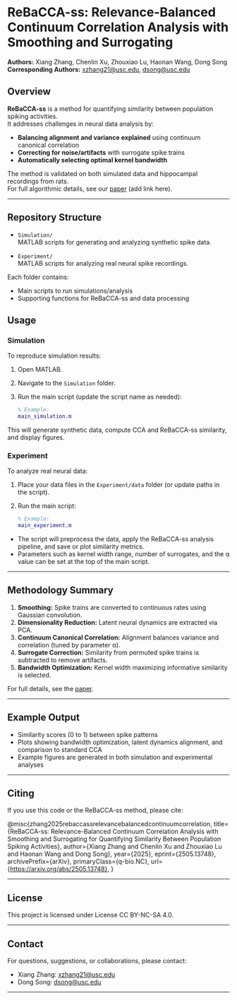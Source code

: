 # ReBaCCA-ss: Relevance-Balanced Continuum Correlation Analysis with Smoothing and Surrogating

**Authors:** Xiang Zhang, Chenlin Xu, Zhouxiao Lu, Haonan Wang, Dong Song  
**Corresponding Authors:** xzhang21@usc.edu, dsong@usc.edu

## Overview

**ReBaCCA-ss** is a method for quantifying similarity between population spiking activities.  
It addresses challenges in neural data analysis by:

- **Balancing alignment and variance explained** using continuum canonical correlation
- **Correcting for noise/artifacts** with surrogate spike trains
- **Automatically selecting optimal kernel bandwidth**

The method is validated on both simulated data and hippocampal recordings from rats.  
For full algorithmic details, see our [paper](https://arxiv.org/abs/2505.13748) (add link here).

---

## Repository Structure

- `Simulation/`  
  MATLAB scripts for generating and analyzing synthetic spike data.

- `Experiment/`  
  MATLAB scripts for analyzing real neural spike recordings.

Each folder contains:
- Main scripts to run simulations/analysis
- Supporting functions for ReBaCCA-ss and data processing

## Usage

### Simulation

To reproduce simulation results:

1. Open MATLAB.
2. Navigate to the `Simulation` folder.
3. Run the main script (update the script name as needed):

    ```matlab
    % Example:
    main_simulation.m
    ```

This will generate synthetic data, compute CCA and ReBaCCA-ss similarity, and display figures.

### Experiment

To analyze real neural data:

1. Place your data files in the `Experiment/data` folder (or update paths in the script).
2. Run the main script:

    ```matlab
    % Example:
    main_experiment.m
    ```

- The script will preprocess the data, apply the ReBaCCA-ss analysis pipeline, and save or plot similarity metrics.
- Parameters such as kernel width range, number of surrogates, and the α value can be set at the top of the main script.

---

## Methodology Summary

1. **Smoothing:** Spike trains are converted to continuous rates using Gaussian convolution.
2. **Dimensionality Reduction:** Latent neural dynamics are extracted via PCA.
3. **Continuum Canonical Correlation:** Alignment balances variance and correlation (tuned by parameter α).
4. **Surrogate Correction:** Similarity from permuted spike trains is subtracted to remove artifacts.
5. **Bandwidth Optimization:** Kernel width maximizing informative similarity is selected.

For full details, see the [paper](#).

---

## Example Output

- Similarity scores (0 to 1) between spike patterns
- Plots showing bandwidth optimization, latent dynamics alignment, and comparison to standard CCA
- Example figures are generated in both simulation and experimental analyses

---

## Citing

If you use this code or the ReBaCCA-ss method, please cite:

@misc{zhang2025rebaccassrelevancebalancedcontinuumcorrelation,
      title={ReBaCCA-ss: Relevance-Balanced Continuum Correlation Analysis with Smoothing and Surrogating for Quantifying Similarity Between Population Spiking Activities}, 
      author={Xiang Zhang and Chenlin Xu and Zhouxiao Lu and Haonan Wang and Dong Song},
      year={2025},
      eprint={2505.13748},
      archivePrefix={arXiv},
      primaryClass={q-bio.NC},
      url={https://arxiv.org/abs/2505.13748}, 
}

---

## License

This project is licensed under License CC BY-NC-SA 4.0.

---

## Contact

For questions, suggestions, or collaborations, please contact:  
- Xiang Zhang: xzhang21@usc.edu  
- Dong Song: dsong@usc.edu

---

